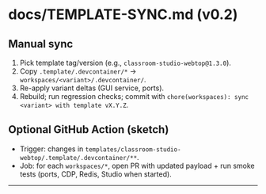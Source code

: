 # docs/TEMPLATE-SYNC.md (v0.2)

## Manual sync
1. Pick template tag/version (e.g., `classroom-studio-webtop@1.3.0`).
2. Copy `.template/.devcontainer/*` → `workspaces/<variant>/.devcontainer/`.
3. Re-apply variant deltas (GUI service, ports).
4. Rebuild; run regression checks; commit with `chore(workspaces): sync <variant> with template vX.Y.Z`.

## Optional GitHub Action (sketch)
- Trigger: changes in `templates/classroom-studio-webtop/.template/.devcontainer/**`.
- Job: for each `workspaces/*`, open PR with updated payload + run smoke tests (ports, CDP, Redis, Studio when started).

---
